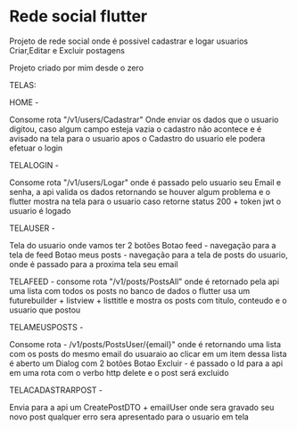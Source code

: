 # Rede social flutter

Projeto de rede social onde é possivel cadastrar e logar usuarios
Criar,Editar e Excluir postagens

Projeto criado por mim desde o zero


TELAS: 


HOME - 

Consome rota "/v1/users/Cadastrar" Onde enviar os dados que o usuario digitou, caso algum campo esteja vazia o cadastro não acontece e é avisado na tela para o usuario
apos o Cadastro do usuario ele podera efetuar o login 

TELALOGIN -

Consome rota "/v1/users/Logar" onde é passado pelo usuario seu Email e senha, a api valida os dados retornando se houver algum problema e o flutter mostra na tela para o usuario
caso retorne status 200 + token jwt o usuario é logado

TELAUSER -

Tela do usuario onde vamos ter 2 botões 
Botao feed - navegação para a tela de feed
Botao meus posts - navegação para a tela de posts do usuario, onde é passado para a proxima tela seu email

TELAFEED -
consome rota "/v1/posts/PostsAll" 
onde é retornado pela api uma lista com todos os posts no banco de dados
o flutter usa um futurebuilder + listview + listtitle e mostra os posts com titulo, conteudo e o usuario que postou

TELAMEUSPOSTS -

Consome rota - /v1/posts/PostsUser/{email}" onde é retornando uma lista com os posts do mesmo email do usuaraio
ao clicar em um item dessa lista é aberto um Dialog com 2 botões
Botao Excluir - é passado o Id para a api em uma rota com o verbo http delete e o post será excluido

TELACADASTRARPOST - 

Envia para a api um CreatePostDTO + emailUser onde sera gravado seu novo post
qualquer erro sera apresentado para o usuario em tela

